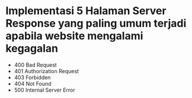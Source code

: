 # Implementasi 5 Halaman Server Response yang paling umum terjadi apabila website mengalami kegagalan
- 400 Bad Request
- 401 Authorization Request
- 403 Forbidden
- 404 Not Found
- 500 Internal Server Error